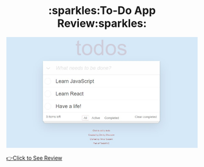 
<h1 align="center"> :sparkles:To-Do App Review:sparkles: </h1>

<p align="center">
  <img src="figures/todos-review3.jpg" title="todos-review">
</p>

[:point_right:Click to See Review](https://nostalgic-banach-b0d8e0.netlify.app)

